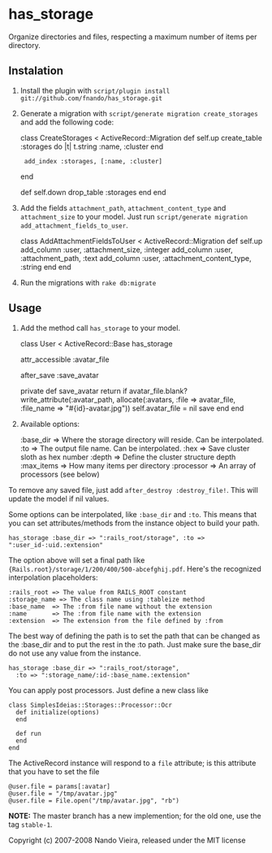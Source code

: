 has_storage
===========

Organize directories and files, respecting a maximum number of items per 
directory.

Instalation
-----------

1) Install the plugin with `script/plugin install git://github.com/fnando/has_storage.git`
2) Generate a migration with `script/generate migration create_storages` and add the following code:

	class CreateStorages < ActiveRecord::Migration
	  def self.up
	    create_table :storages do |t|
	      t.string :name, :cluster
	    end
    
	    add_index :storages, [:name, :cluster]
	  end

	  def self.down
	    drop_table :storages
	  end
	end

3) Add the fields `attachment_path`, `attachment_content_type` and `attachment_size` to your model. 
   Just run `script/generate migration add_attachment_fields_to_user`.

	class AddAttachmentFieldsToUser < ActiveRecord::Migration
	  def self.up
		add_column :user, :attachment_size, :integer
		add_column :user, :attachment_path, :text
		add_column :user, :attachment_content_type, :string
	  end
	end

3) Run the migrations with `rake db:migrate`

Usage
-----

1) Add the method call `has_storage` to your model.

	class User < ActiveRecord::Base
	  has_storage
  
	  attr_accessible :avatar_file
  
	  after_save :save_avatar
  
	  private
	    def save_avatar
	      return if avatar_file.blank?
	      write_attribute(:avatar_path, allocate(:avatars, :file => avatar_file, :file_name => "#{id}-avatar.jpg"))
	      self.avatar_file = nil
	      save
	    end
	end

2) Available options:

	:base_dir  => Where the storage directory will reside. Can be interpolated.
	:to        => The output file name. Can be interpolated.
	:hex       => Save cluster sloth as hex number
	:depth     => Define the cluster structure depth
	:max_items => How many items per directory
	:processor => An array of processors (see below)
    
To remove any saved file, just add `after_destroy :destroy_file!`.
This will update the model if nil values.
    
Some options can be interpolated, like `:base_dir` and `:to`. This means
that you can set attributes/methods from the instance object to build your path.
    
	has_storage :base_dir => ":rails_root/storage", :to => ":user_id-:uid.:extension"
    
The option above will set a final path like `{Rails.root}/storage/1/200/400/500-abcefghij.pdf`.
Here's the recognized interpolation placeholders:
    
	:rails_root => The value from RAILS_ROOT constant
	:storage_name => The class name using :tableize method
	:base_name  => The :from file name without the extension
	:name       => The :from file name with the extension
	:extension  => The extension from the file defined by :from
    
The best way of defining the path is to set the path that can be changed as the :base_dir and
to put the rest in the :to path. Just make sure the base_dir do not use any value from the instance.
    
	has_storage :base_dir => ":rails_root/storage",
	  :to => ":storage_name/:id-:base_name.:extension"
    
You can apply post processors. Just define a new class like
    
	class SimplesIdeias::Storages::Processor::Ocr
	  def initialize(options)  
	  end

	  def run
	  end
	end
    
The ActiveRecord instance will respond to a `file` attribute; is this attribute that
you have to set the file
    
	@user.file = params[:avatar]
	@user.file = "/tmp/avatar.jpg"
	@user.file = File.open("/tmp/avatar.jpg", "rb")
    
**NOTE:** The master branch has a new implemention; for the old one, use the tag `stable-1`.

Copyright (c) 2007-2008 Nando Vieira, released under the MIT license
